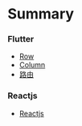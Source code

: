 # Summary

### Flutter

* [Row](Flutter/Row.md)
* [Column](Flutter/Column.md)
* [路由](Flutter/Route.md)

### Reactjs

* [Reactjs](Reactjs/README.md)



